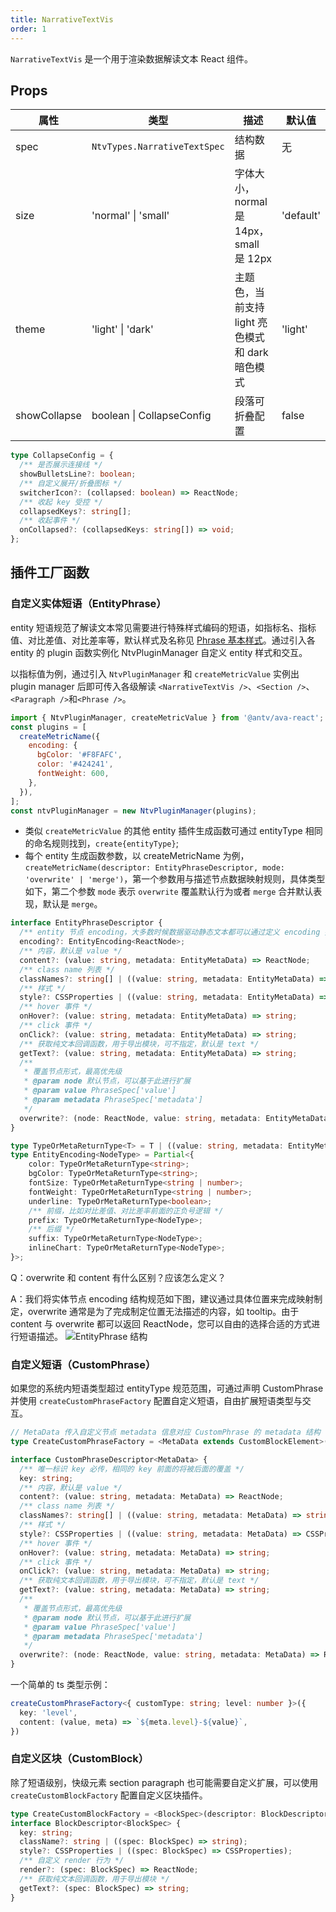 ```yaml
---
title: NarrativeTextVis
order: 1
---
```


`NarrativeTextVis` 是一个用于渲染数据解读文本 React 组件。

## Props

| 属性         | 类型                | 描述                 | 默认值          |
| ------------ | ------------------- | -------------------- | --------------- |
| spec         | `NtvTypes.NarrativeTextSpec`             | 结构数据             | 无              |
| size         | 'normal' \| 'small'    | 字体大小，normal 是 14px，small 是 12px           | 'default'              |
| theme         | 'light' \| 'dark'    | 主题色，当前支持 light 亮色模式和 dark 暗色模式          | 'light'              |
| showCollapse         | boolean \| CollapseConfig    |     段落可折叠配置      | false              |

```typescript
type CollapseConfig = {
  /** 是否展示连接线 */
  showBulletsLine?: boolean;
  /** 自定义展开/折叠图标 */
  switcherIcon?: (collapsed: boolean) => ReactNode;
  /** 收起 key 受控 */
  collapsedKeys?: string[];
  /** 收起事件 */
  onCollapsed?: (collapsedKeys: string[]) => void;
};
```

## 插件工厂函数

### 自定义实体短语（EntityPhrase）

entity 短语规范了解读文本常见需要进行特殊样式编码的短语，如指标名、指标值、对比差值、对比差率等，默认样式及名称见 [Phrase 基本样式](./style#phrase)。通过引入各 entity 的 plugin 函数实例化 NtvPluginManager 自定义 entity 样式和交互。

以指标值为例，通过引入 `NtvPluginManager` 和 `createMetricValue` 实例出 plugin manager 后即可传入各级解读 `<NarrativeTextVis />`、`<Section />`、`<Paragraph />`和`<Phrase />`。

```jsx
import { NtvPluginManager, createMetricValue } from '@antv/ava-react';
const plugins = [
  createMetricName({
    encoding: {
      bgColor: '#F8FAFC',
      color: '#424241',
      fontWeight: 600,
    },
  }),
];
const ntvPluginManager = new NtvPluginManager(plugins);
```

- 类似 `createMetricValue` 的其他 entity 插件生成函数可通过 entityType 相同的命名规则找到，`create{entityType}`;
- 每个 entity 生成函数参数，以 createMetricName 为例，`createMetricName(descriptor: EntityPhraseDescriptor, mode: 'overwrite' | 'merge')`，第一个参数用与描述节点数据映射规则，具体类型如下，第二个参数 `mode` 表示 `overwrite` 覆盖默认行为或者 `merge` 合并默认表现，默认是 `merge`。

```ts
interface EntityPhraseDescriptor {
  /** entity 节点 encoding，大多数时候数据驱动静态文本都可以通过定义 encoding 描述完成 */
  encoding?: EntityEncoding<ReactNode>;
  /** 内容，默认是 value */
  content?: (value: string, metadata: EntityMetaData) => ReactNode;
  /** class name 列表 */
  classNames?: string[] | ((value: string, metadata: EntityMetaData) => string[]);
  /** 样式 */
  style?: CSSProperties | ((value: string, metadata: EntityMetaData) => CSSProperties);
  /** hover 事件 */
  onHover?: (value: string, metadata: EntityMetaData) => string;
  /** click 事件 */
  onClick?: (value: string, metadata: EntityMetaData) => string;
  /** 获取纯文本回调函数，用于导出模块，可不指定，默认是 text */
  getText?: (value: string, metadata: EntityMetaData) => string;
  /**
   * 覆盖节点形式，最高优先级
   * @param node 默认节点，可以基于此进行扩展
   * @param value PhraseSpec['value']
   * @param metadata PhraseSpec['metadata']
   */
  overwrite?: (node: ReactNode, value: string, metadata: EntityMetaData) => ReactNode;
}

type TypeOrMetaReturnType<T> = T | ((value: string, metadata: EntityMetaData) => T);
type EntityEncoding<NodeType> = Partial<{
    color: TypeOrMetaReturnType<string>;
    bgColor: TypeOrMetaReturnType<string>;
    fontSize: TypeOrMetaReturnType<string | number>;
    fontWeight: TypeOrMetaReturnType<string | number>;
    underline: TypeOrMetaReturnType<boolean>;
    /** 前缀，比如对比差值、对比差率前面的正负号逻辑 */
    prefix: TypeOrMetaReturnType<NodeType>;
    /** 后缀 */
    suffix: TypeOrMetaReturnType<NodeType>;
    inlineChart: TypeOrMetaReturnType<NodeType>;
}>;
```

Q：overwrite 和 content 有什么区别？应该怎么定义？

A：我们将实体节点 encoding 结构规范如下图，建议通过具体位置来完成映射制定，overwrite 通常是为了完成制定位置无法描述的内容，如 tooltip。由于 content 与 overwrite 都可以返回 ReactNode，您可以自由的选择合适的方式进行短语描述。
![EntityPhrase 结构](https://gw.alipayobjects.com/mdn/rms_fabca5/afts/img/A*ZuuOSovBOjQAAAAAAAAAAAAAARQnAQ)


### 自定义短语（CustomPhrase）

如果您的系统内短语类型超过 entityType 规范范围，可通过声明 CustomPhrase 并使用 `createCustomPhraseFactory` 配置自定义短语，自由扩展短语类型与交互。

```ts
// MetaData 传入自定义节点 metadata 信息对应 CustomPhrase 的 metadata 结构
type CreateCustomPhraseFactory = <MetaData extends CustomBlockElement>(descriptor: CustomPhraseDescriptor<MetaData>)=> PhraseDescriptor<MetaData>;

interface CustomPhraseDescriptor<MetaData> {
  /** 唯一标识 key 必传，相同的 key 前面的将被后面的覆盖 */
  key: string;
  /** 内容，默认是 value */
  content?: (value: string, metadata: MetaData) => ReactNode;
  /** class name 列表 */
  classNames?: string[] | ((value: string, metadata: MetaData) => string[]);
  /** 样式 */
  style?: CSSProperties | ((value: string, metadata: MetaData) => CSSProperties);
  /** hover 事件 */
  onHover?: (value: string, metadata: MetaData) => string;
  /** click 事件 */
  onClick?: (value: string, metadata: MetaData) => string;
  /** 获取纯文本回调函数，用于导出模块，可不指定，默认是 text */
  getText?: (value: string, metadata: MetaData) => string;
  /**
   * 覆盖节点形式，最高优先级
   * @param node 默认节点，可以基于此进行扩展
   * @param value PhraseSpec['value']
   * @param metadata PhraseSpec['metadata']
   */
  overwrite?: (node: ReactNode, value: string, metadata: MetaData) => ReactNode;
}
```

一个简单的 ts 类型示例：

```ts
createCustomPhraseFactory<{ customType: string; level: number }>({
  key: 'level',
  content: (value, meta) => `${meta.level}-${value}`,
})
```

### 自定义区块（CustomBlock）

除了短语级别，快级元素 section paragraph 也可能需要自定义扩展，可以使用 `createCustomBlockFactory` 配置自定义区块插件。

```ts
type CreateCustomBlockFactory = <BlockSpec>(descriptor: BlockDescriptor<BlockSpec>) => BlockDescriptor<BlockSpec>;
interface BlockDescriptor<BlockSpec> {
  key: string;
  className?: string | ((spec: BlockSpec) => string);
  style?: CSSProperties | ((spec: BlockSpec) => CSSProperties);
  /** 自定义 render 行为 */
  render?: (spec: BlockSpec) => ReactNode;
  /** 获取纯文本回调函数，用于导出模块 */
  getText?: (spec: BlockSpec) => string;
}
```
